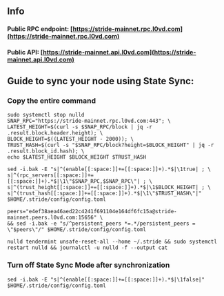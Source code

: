 ## Info
#### Public RPC endpoint: [https://stride-mainnet.rpc.l0vd.com](https://stride-mainnet.rpc.l0vd.com)
#### Public API: [https://stride-mainnet.api.l0vd.com](https://stride-mainnet.api.l0vd.com)

## Guide to sync your node using State Sync:

### Copy the entire command
```
sudo systemctl stop nulld
SNAP_RPC="https://stride-mainnet.rpc.l0vd.com:443"; \
LATEST_HEIGHT=$(curl -s $SNAP_RPC/block | jq -r .result.block.header.height); \
BLOCK_HEIGHT=$((LATEST_HEIGHT - 2000)); \
TRUST_HASH=$(curl -s "$SNAP_RPC/block?height=$BLOCK_HEIGHT" | jq -r .result.block_id.hash); \
echo $LATEST_HEIGHT $BLOCK_HEIGHT $TRUST_HASH

sed -i.bak -E "s|^(enable[[:space:]]+=[[:space:]]+).*$|\1true| ; \
s|^(rpc_servers[[:space:]]+=[[:space:]]+).*$|\1\"$SNAP_RPC,$SNAP_RPC\"| ; \
s|^(trust_height[[:space:]]+=[[:space:]]+).*$|\1$BLOCK_HEIGHT| ; \
s|^(trust_hash[[:space:]]+=[[:space:]]+).*$|\1\"$TRUST_HASH\"|" $HOME/.stride/config/config.toml

peers="e4ef38aea46aed22c4241f691104e164df6fc15a@stride-mainnet.peers.l0vd.com:15656" \
&& sed -i.bak -e "s/^persistent_peers *=.*/persistent_peers = \"$peers\"/" $HOME/.stride/config/config.toml 

nulld tendermint unsafe-reset-all --home ~/.stride && sudo systemctl restart nulld && journalctl -u nulld -f --output cat
```

### Turn off State Sync Mode after synchronization
```
sed -i.bak -E "s|^(enable[[:space:]]+=[[:space:]]+).*$|\1false|" $HOME/.stride/config/config.toml
```
